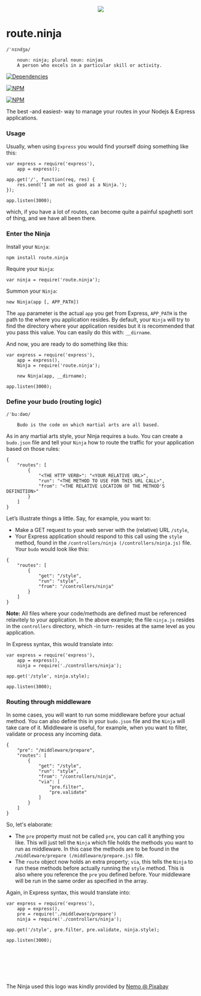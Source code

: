 <div align="center" style="margin:30px 0 40px">
	<img src="http://www.analogbird.com/static/img/playground/routeninja.png"/>
</div>


route.ninja
===============
```
/ˈnɪndʒə/
	
	noun: ninja; plural noun: ninjas
	A person who excels in a particular skill or activity.
```


[![Dependencies](https://david-dm.org/analogbird/route.ninja.png)](https://david-dm.org/analogbird/route.ninja)

[![NPM](https://nodei.co/npm/route.ninja.png?downloads=true&stars=true)](https://nodei.co/npm/route.ninja/)

[![NPM](https://nodei.co/npm-dl/route.ninja.png)](https://nodei.co/npm/route.ninja/)

The best -and easiest- way to manage your routes in your Nodejs &amp; Express applications.


### Usage

Usually, when using `Express` you would find yourself doing something like this:

```
var express = require('express'),
	app = express();

app.get('/', function(req, res) {
	res.send('I am not as good as a Ninja.');
});

app.listen(3000);
```

which, if you have a lot of routes, can become quite a painful spaghetti sort of thing, and we have all been there.


### Enter the Ninja

Install your `Ninja`:

```
npm install route.ninja
```

Require your `Ninja`:

```
var ninja = require('route.ninja');
```

Summon your `Ninja`:

```
new Ninja(app [, APP_PATH])
```

The `app` parameter is the actual `app` you get from Express, `APP_PATH` is the path to the where you application resides. By default, your `Ninja` will try to find the directory where your application resides but it is recommended that you pass this value. You can easily do this with: `__dirname`.


And now, you are ready to do something like this:

```
var express = require('express'),
	app = express(),
	Ninja = require('route.ninja');
	
	new Ninja(app, __dirname);

app.listen(3000);
```

### Define your budo (routing logic)
```
/ˈbuːdəʊ/

	Budo is the code on which martial arts are all based.
```


As in any martial arts style, your Ninja requires a `budo`. You can create a `budo.json` file and tell your `Ninja` how to route the traffic for your application based on those rules:

```
{
	"routes": [
		{
			"<THE HTTP VERB>": "<YOUR RELATIVE URL>",
			"run": "<THE METHOD TO USE FOR THIS URL CALL>",
			"from": "<THE RELATIVE LOCATION OF THE METHOD'S DEFINITION>"
		}
	]
}
```

Let’s illustrate things a little. Say, for example, you want to:

* Make a GET request to your web server with the (relative) URL `/style`,
* Your Express application should respond to this call using the `style` method, found in the `/controllers/ninja (/controllers/ninja.js)` file. Your `budo` would look like this:

```
{
	"routes": [
		{
			"get": "/style",
			"run": "style",
			"from": "/controllers/ninja"
		}
	]
}
```

**Note:** All files where your code/methods are defined must be referenced relavitely to your application. In the above example; the file `ninja.js` resides in the `controllers` directory, which -in turn- resides at the same level as you application. 

In Express syntax, this would translate into:

```
var express = require('express'),
	app = express(),
	ninja = require('./controllers/ninja');

app.get('/style', ninja.style);

app.listen(3000);
```



### Routing through middleware

In some cases, you will want to run some middleware before your actual method. You can also define this in your `budo.json` file and the `Ninja` will take care of it. Middleware is useful, for example, when you want to filter, validate or process any incoming data.

```
{
	"pre": "/middleware/prepare",
	"routes": [
		{
			"get": "/style",
			"run": "style",
			"from": "/controllers/ninja",
			"via": [
				"pre.filter",
				"pre.validate"
			]
		}
	]
}
```

So, let's elaborate:

* The `pre` property must not be called `pre`, you can call it anything you like. This will just tell the `Ninja` which file holds the methods you want to run as middleware. In this case the methods are to be found in the `/middleware/prepare (/middleware/prepare.js)` file.
* The `route` object now holds an extra property; `via`, this tells the `Ninja` to run these methods before actually running the `style` method. This is also where you reference the `pre` you defined before. Your middleware will be run in the same order as specified in the array.

Again, in Express syntax, this would translate into:

```
var express = require('express'),
	app = express(),
	pre = require('./middleware/prepare')
	ninja = require('./controllers/ninja');

app.get('/style', pre.filter, pre.validate, ninja.style);

app.listen(3000);
```







<p>&nbsp;</p>
<p>&nbsp;</p>
<p>&nbsp;</p>
The Ninja used this logo was kindly provided by <a href="http://pixabay.com/en/users/Nemo/" target="_blank">Nemo @ Pixabay</a>
















